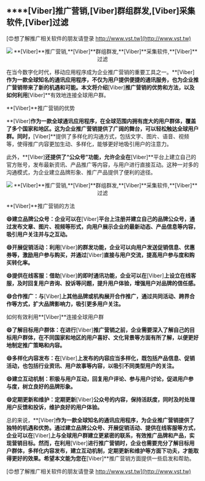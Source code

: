 ## ****[Viber]**推广营销,**[Viber]**群组群发,**[Viber]**采集软件,**[Viber]**过滤**

[😍想了解推广相关软件的朋友请登录 http://www.vst.tw](http://www.vst.tw)

 <center><img src="https://vst.tw/MP4/tuiguang/png/6.png" alt="**[Viber]**推广营销,**[Viber]**群组群发,**[Viber]**采集软件,**[Viber]**过滤"></center>

在当今数字化时代，移动应用程序成为企业推广营销的重要工具之一。**[Viber]**作为一款全球知名的通讯应用程序，不仅为用户提供便捷的通讯服务，也为企业推广营销带来了新的机遇和可能。本文将介绍**[Viber]**推广营销的优势和方法，以及如何利用**[Viber]**有效地连接全球用户群。

**[Viber]**推广营销的优势

**[Viber]**作为一款全球通讯应用程序，在全球范围内拥有庞大的用户群体，覆盖了多个国家和地区。这为企业推广营销提供了广阔的舞台，可以轻松触达全球用户群。同时，**[Viber]**提供了多样化的沟通方式，包括文字、图片、语音、视频等，使得推广内容更加生动、多样化，能够更好地吸引用户的注意力。

此外，**[Viber]**还提供了“公众号”功能，允许企业在**[Viber]**平台上建立自己的官方账号，发布最新资讯、产品推广等内容，与用户进行直接互动。这种一对多的沟通模式，为企业建立品牌形象、推广产品提供了便利的途径。

 <center><img src="https://vst.tw/MP4/tuiguang/png/7.png" alt="**[Viber]**推广营销,**[Viber]**群组群发,**[Viber]**采集软件,**[Viber]**过滤"></center>

**[Viber]**推广营销的方法

**😄建立品牌公众号：企业可以在**[Viber]**平台上注册并建立自己的品牌公众号，通过发布文章、图片、视频等形式，向用户展示企业的最新动态、产品信息等内容，吸引用户关注并与之互动。**

**😄开展促销活动：利用**[Viber]**的群发功能，企业可以向用户发送促销信息、优惠券等，激励用户参与购买，并通过**[Viber]**直接与用户交流，提高用户参与度和购买转化率。**

**😄提供在线客服：借助**[Viber]**的即时通讯功能，企业可以在**[Viber]**上设立在线客服，及时回复用户咨询、投诉等问题，提升用户体验，增强用户对品牌的信任感。**

**😄合作推广：与**[Viber]**上其他品牌或机构展开合作推广，通过共同活动、跨界合作等方式，扩大品牌影响力，吸引更多用户关注。**

如何有效利用**[Viber]**连接全球用户群

**😄了解目标用户群体：在进行**[Viber]**推广营销之前，企业需要深入了解自己的目标用户群体，在不同国家和地区的用户喜好、文化背景等方面有所了解，以便更好地制定推广策略和内容。**

**😄多样化内容发布：在**[Viber]**上发布的内容应当多样化，既包括产品信息、促销活动，也包括行业资讯、用户故事等内容，以吸引不同类型用户的关注。**

**😄建立互动机制：积极与用户互动，回复用户评论、参与用户讨论，促进用户参与度，树立良好的品牌形象。**

**😄定期更新和维护：定期更新**[Viber]**公众号的内容，保持活跃度，同时及时处理用户反馈和投诉，维护良好的用户体验。**

总的来说，**[Viber]**作为一款全球知名的通讯应用程序，为企业推广营销提供了独特的机遇和优势。通过建立品牌公众号、开展促销活动、提供在线客服等方式，企业可以在**[Viber]**上与全球用户群建立更紧密的联系，有效推广品牌和产品，实现营销目标。然而，在利用**[Viber]**进行推广营销时，企业也需要充分了解目标用户群体，多样化内容发布，建立互动机制，定期更新和维护等方面下功夫，才能取得更好的效果。希望本文能为您在**[Viber]**推广营销方面提供一些启发和帮助。

[😍想了解推广相关软件的朋友请登录 http://www.vst.tw](http://www.vst.tw)



